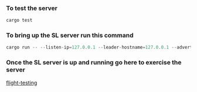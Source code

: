 
### To test the server

```rust
cargo test
```

### To bring up the SL server run this command

```rust
cargo run -- --listen-ip=127.0.0.1 --leader-hostname=127.0.0.1 --advertise-hostname=127.0.0.1 --port=3033
```

### Once the SL server is up and running go here to exercise the server

[flight-testing](https://github.com/stormasm/flight-testing)
